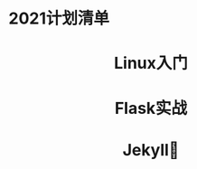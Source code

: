 # 2021计划清单
<h1 align = "center">Linux入门</h1>
<h1 align = "center">Flask实战</h1>
<h1 align = "center">Jekyll🤩</h1>
